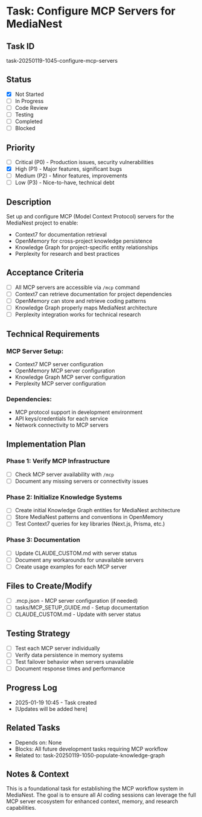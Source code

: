 # Task: Configure MCP Servers for MediaNest

## Task ID

task-20250119-1045-configure-mcp-servers

## Status

- [x] Not Started
- [ ] In Progress
- [ ] Code Review
- [ ] Testing
- [ ] Completed
- [ ] Blocked

## Priority

- [ ] Critical (P0) - Production issues, security vulnerabilities
- [x] High (P1) - Major features, significant bugs
- [ ] Medium (P2) - Minor features, improvements
- [ ] Low (P3) - Nice-to-have, technical debt

## Description

Set up and configure MCP (Model Context Protocol) servers for the MediaNest project to enable:

- Context7 for documentation retrieval
- OpenMemory for cross-project knowledge persistence
- Knowledge Graph for project-specific entity relationships
- Perplexity for research and best practices

## Acceptance Criteria

- [ ] All MCP servers are accessible via `/mcp` command
- [ ] Context7 can retrieve documentation for project dependencies
- [ ] OpenMemory can store and retrieve coding patterns
- [ ] Knowledge Graph properly maps MediaNest architecture
- [ ] Perplexity integration works for technical research

## Technical Requirements

### MCP Server Setup:

- Context7 MCP server configuration
- OpenMemory MCP server configuration
- Knowledge Graph MCP server configuration
- Perplexity MCP server configuration

### Dependencies:

- MCP protocol support in development environment
- API keys/credentials for each service
- Network connectivity to MCP servers

## Implementation Plan

### Phase 1: Verify MCP Infrastructure

- [ ] Check MCP server availability with `/mcp`
- [ ] Document any missing servers or connectivity issues

### Phase 2: Initialize Knowledge Systems

- [ ] Create initial Knowledge Graph entities for MediaNest architecture
- [ ] Store MediaNest patterns and conventions in OpenMemory
- [ ] Test Context7 queries for key libraries (Next.js, Prisma, etc.)

### Phase 3: Documentation

- [ ] Update CLAUDE_CUSTOM.md with server status
- [ ] Document any workarounds for unavailable servers
- [ ] Create usage examples for each MCP server

## Files to Create/Modify

- [ ] .mcp.json - MCP server configuration (if needed)
- [ ] tasks/MCP_SETUP_GUIDE.md - Setup documentation
- [ ] CLAUDE_CUSTOM.md - Update with server status

## Testing Strategy

- [ ] Test each MCP server individually
- [ ] Verify data persistence in memory systems
- [ ] Test failover behavior when servers unavailable
- [ ] Document response times and performance

## Progress Log

- 2025-01-19 10:45 - Task created
- [Updates will be added here]

## Related Tasks

- Depends on: None
- Blocks: All future development tasks requiring MCP workflow
- Related to: task-20250119-1050-populate-knowledge-graph

## Notes & Context

This is a foundational task for establishing the MCP workflow system in MediaNest.
The goal is to ensure all AI coding sessions can leverage the full MCP server
ecosystem for enhanced context, memory, and research capabilities.
